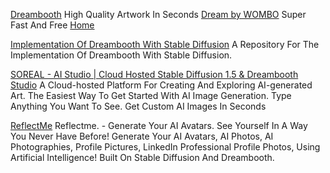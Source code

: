 
[Dreambooth](http://dream.ai)
High Quality Artwork In Seconds
[Dream by WOMBO](https://dream.ai/create)
Super Fast And Free
[Home](https://www.wombo.ai/)

[Implementation Of Dreambooth With Stable Diffusion](https://github.com/XavierXiao/Dreambooth-Stable-Diffusion)
A Repository For The Implementation Of Dreambooth With Stable Diffusion.

[SOREAL - AI Studio | Cloud Hosted Stable Diffusion 1.5 & Dreambooth Studio](https://www.soreal.ai/)
A Cloud-hosted Platform For Creating And Exploring AI-generated Art.
The Easiest Way To Get Started With AI Image Generation. Type Anything You Want To See. Get Custom AI Images In Seconds

[ReflectMe](http://reflectme.art)
Reflectme. - Generate Your AI Avatars. See Yourself In A Way You Never Have Before! Generate Your AI Avatars, AI Photos, AI Photographies, Profile Pictures, LinkedIn Professional Profile Photos, Using Artificial Intelligence! Built On Stable Diffusion And Dreambooth.
